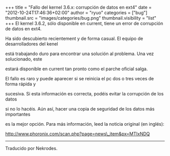 +++
title = "Fallo del kernel 3.6.x: corrupción de datos en ext4"
date = "2012-10-24T17:46:36+02:00"
author = "ryuo"
categories = ["bug"]
thumbnail.src = "images/categories/bug.png"
thumbnail.visibility = "list"
+++
El kernel 3.6.2, sólo disponible en current, tiene un error de corrupción de datos en ext4.  

 Ha sido descubierto recientement y de forma casual. El equipo de desarrolladores del kenel  

 está trabajando duro para encontrar una solución al problema. Una vez solucionado, este  

 estará disponible en current tan pronto como el parche oficial salga.  

 El fallo es raro y puede aparecer si se reinicia el pc dos o tres veces de forma rápida y   

 sucesiva. Si esta información es correcta, podéis evitar la corrupción de los datos  

 si no lo hacéis. Aún así, hacer una copia de seguridad de los datos más importantes  

 es la mejor opción. Para más información, leed la noticia original (en inglés):  

 http://www.phoronix.com/scan.php?page=news\_item&px=MTIxNDQ
  



---


 Traducido por Nekrodes.